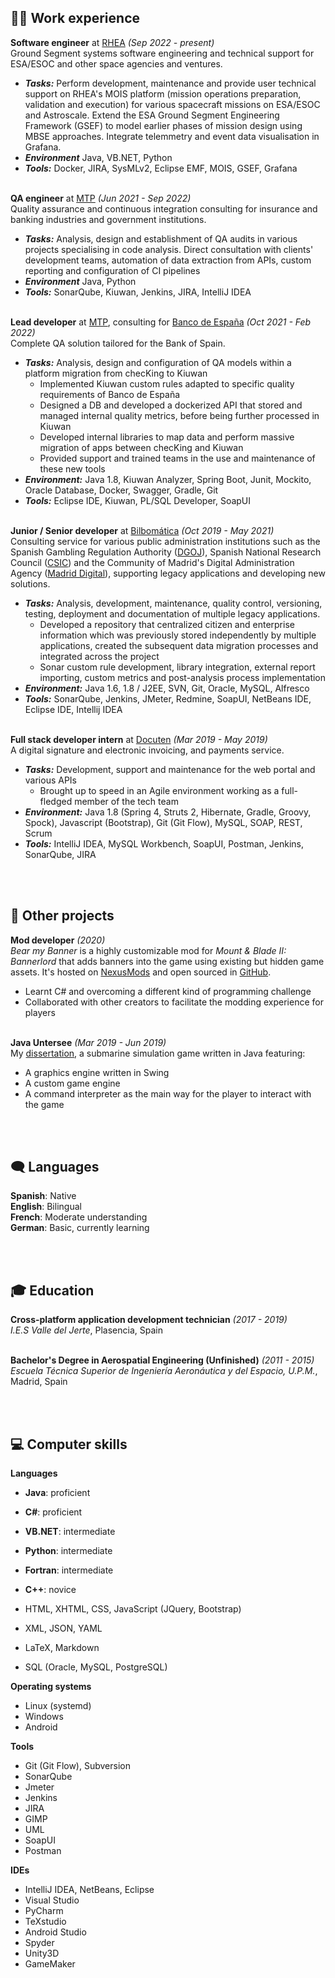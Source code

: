 ## 👨‍💼 Work experience

**Software engineer** at [RHEA](https://www.rheagroup.com/) <span class="daterange">_(Sep 2022 - present)_</span> <br>
Ground Segment systems software engineering and technical support for ESA/ESOC and other space agencies and ventures.
  - **_Tasks:_** Perform development, maintenance and provide user technical support on RHEA's MOIS platform (mission operations preparation, validation and execution) for various spacecraft missions on ESA/ESOC and Astroscale. Extend the ESA Ground Segment Engineering Framework (GSEF) to model earlier phases of mission design using MBSE approaches. Integrate telemmetry and event data visualisation in Grafana.
  - **_Environment_** Java, VB.NET, Python
  - **_Tools:_** Docker, JIRA, SysMLv2, Eclipse EMF, MOIS, GSEF, Grafana
<br><br> 

**QA engineer** at [MTP](https://www.mtp.es/) <span class="daterange">_(Jun 2021 - Sep 2022)_</span> <br>
Quality assurance and continuous integration consulting for insurance and banking industries and government institutions.
  - **_Tasks:_** Analysis, design and establishment of QA audits in various projects specialising in code analysis. Direct consultation with clients' development teams, automation of data extraction from APIs, custom reporting and configuration of CI pipelines
  - **_Environment_** Java, Python
  - **_Tools:_** SonarQube, Kiuwan, Jenkins, JIRA, IntelliJ IDEA
<br><br> 

**Lead developer** at [MTP](https://www.mtp.es/), consulting for [Banco de España](https://www.bde.es/bde/es/) <span class="daterange">_(Oct 2021 - Feb 2022)_</span> <br>
Complete QA solution tailored for the Bank of Spain.
  - **_Tasks:_** Analysis, design and configuration of QA models within a platform migration from checKing to Kiuwan
    - Implemented Kiuwan custom rules adapted to specific quality requirements of Banco de España
    - Designed a DB and developed a dockerized API that stored and managed internal quality metrics, before being further processed in Kiuwan
    - Developed internal libraries to map data and perform massive migration of apps between checKing and Kiuwan
    - Provided support and trained teams in the use and maintenance of these new tools
  - **_Environment:_** Java 1.8, Kiuwan Analyzer, Spring Boot, Junit, Mockito, Oracle Database, Docker, Swagger, Gradle, Git
  - **_Tools:_** Eclipse IDE, Kiuwan, PL/SQL Developer, SoapUI
<br><br> 

**Junior / Senior developer** at [Bilbomática](https://www.bilbomatica.es/) <span class="daterange">_(Oct 2019 - May 2021)_</span> <br>
Consulting service for various public administration institutions such as the Spanish Gambling Regulation Authority ([DGOJ](https://www.ordenacionjuego.es/)), Spanish National Research Council ([CSIC](https://www.csic.es/)) and the Community of Madrid's Digital Administration Agency ([Madrid Digital](https://www.comunidad.madrid/servicios/sede-electronica/madrid-digital)), supporting legacy applications and developing new solutions.
  - **_Tasks:_** Analysis, development, maintenance, quality control, versioning, testing, deployment and documentation of multiple legacy applications.
    - Developed a repository that centralized citizen and enterprise information which was previously stored independently by multiple applications, created the subsequent data migration processes and integrated across the project
    - Sonar custom rule development, library integration, external report importing, custom metrics and post-analysis process implementation
  - **_Environment:_** Java 1.6, 1.8 / J2EE, SVN, Git, Oracle, MySQL, Alfresco
  - **_Tools:_** SonarQube, Jenkins, JMeter, Redmine, SoapUI, NetBeans IDE, Eclipse IDE, Intellij IDEA
<br><br>    

**Full stack developer intern** at [Docuten](https://docuten.com) <span class="daterange">_(Mar 2019 - May 2019)_</span> <br>
A digital signature and electronic invoicing, and payments service.
  - **_Tasks:_** Development, support and maintenance for the web portal and various APIs
    - Brought up to speed in an Agile environment working as a full-fledged member of the tech team
  - **_Environment:_** Java 1.8 (Spring 4, Struts 2, Hibernate, Gradle, Groovy, Spock), Javascript (Bootstrap), Git (Git Flow), MySQL, SOAP, REST, Scrum
  - **_Tools:_** IntelliJ IDEA, MySQL Workbench, SoapUI, Postman, Jenkins, SonarQube, JIRA

<br><br>

## 🔧 Other projects

**Mod developer** <span class="daterange">_(2020)_</span> <br>
_Bear my Banner_ is a highly customizable mod for _Mount & Blade II: Bannerlord_ that adds banners into the game using existing but hidden game assets. It's hosted on [NexusMods](https://github.com/sebaslavigne/BearMyBanner) and open sourced in [GitHub](https://www.nexusmods.com/mountandblade2bannerlord/mods/432?tab=description).
  - Learnt C# and overcoming a different kind of programming challenge
  - Collaborated with other creators to facilitate the modding experience for players
<br><br>

**Java Untersee** <span class="daterange">_(Mar 2019 - Jun 2019)_</span> <br>
My [dissertation](https://github.com/sebaslavigne/java-untersee), a submarine simulation game written in Java featuring:
  - A graphics engine written in Swing
  - A custom game engine
  - A command interpreter as the main way for the player to interact with the game

<br><br>

## 🗨️ Languages

**Spanish**: Native<br>
**English**: Bilingual <br>
**French**: Moderate understanding <br>
**German**: Basic, currently learning

<br><br>

## 🎓 Education

**Cross-platform application development technician** <span class="daterange">_(2017 - 2019)_</span> <br>
*I.E.S Valle del Jerte*, Plasencia, Spain
<br><br>
  
**Bachelor's Degree in Aerospatial Engineering (Unfinished)** <span class="daterange">_(2011 - 2015)_</span> <br>
*Escuela Técnica Superior de Ingeniería Aeronáutica y del Espacio, U.P.M.*, Madrid, Spain

<br><br>

## 💻 Computer skills

**Languages**
* **Java**: proficient
* **C#**: proficient
* **VB.NET**: intermediate
* **Python**: intermediate
* **Fortran**: intermediate
* **C++**: novice

* HTML, XHTML, CSS, JavaScript (JQuery, Bootstrap)
* XML, JSON, YAML
* LaTeX, Markdown
* SQL (Oracle, MySQL, PostgreSQL)

**Operating systems**
* Linux (systemd)
* Windows
* Android

**Tools**
* Git (Git Flow), Subversion
* SonarQube
* Jmeter
* Jenkins
* JIRA
* GIMP
* UML
* SoapUI
* Postman
 
**IDEs**
* IntelliJ IDEA, NetBeans, Eclipse
* Visual Studio
* PyCharm
* TeXstudio
* Android Studio
* Spyder
* Unity3D
* GameMaker
